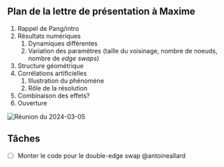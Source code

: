 ## Plan de la lettre de présentation à Maxime

1. Rappel de Pang/intro
2. Résultats numériques
    1. Dynamiques différentes
    2. Variation des paramètres (taille du voisinage, nombre de noeuds, nombre de _edge swaps_)
3. Structure géométrique
4. Corrélations artificielles
    1. Illustration du phénomène
    2. Rôle de la résolution
5. Combinaison des effets?
6. Ouverture

![](IMG_9354.HEIC "Réunion du 2024-03-05")

## Tâches

- [ ] Monter le code pour le double-edge swap @antoineallard
